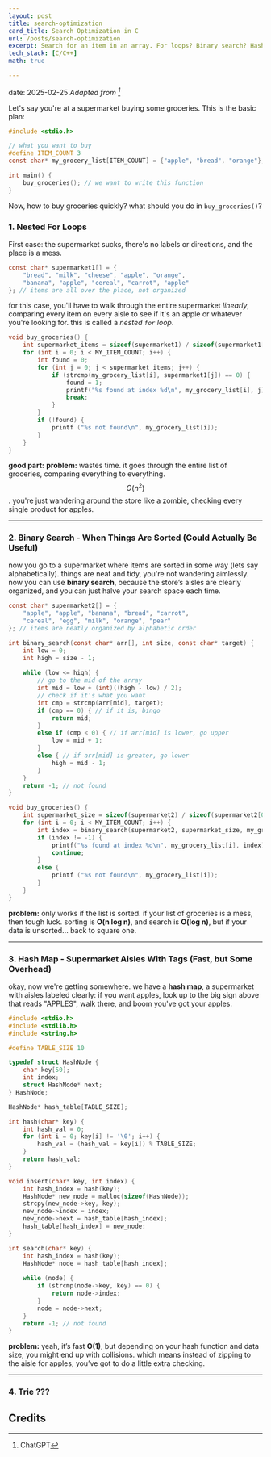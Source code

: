 ```yaml
---
layout: post
title: search-optimization
card_title: Search Optimization in C
url: /posts/search-optimization
excerpt: Search for an item in an array. For loops? Binary search? Hash maps? Quick guide here.
tech_stack: [C/C++]
math: true

---
```

date: 2025-02-25
*Adapted from [^1]*

Let's say you're at a supermarket buying some groceries. This is the basic plan:

```c
#include <stdio.h>

// what you want to buy
#define ITEM_COUNT 3
const char* my_grocery_list[ITEM_COUNT] = {"apple", "bread", "orange"};

int main() {
    buy_groceries(); // we want to write this function
}
```

Now, how to buy groceries quickly? what should you do in `buy_groceries()`?

### 1. Nested For Loops

First case: the supermarket sucks, there's no labels or directions, and the place is a mess.

```c
const char* supermarket1[] = {
    "bread", "milk", "cheese", "apple", "orange",
    "banana", "apple", "cereal", "carrot", "apple"
}; // items are all over the place, not organized
```
for this case, you'll have to walk through the entire supermarket *linearly*, comparing every item on every aisle to see if it's an apple or whatever you're looking for.
this is called a *nested `for` loop*.

```c
void buy_groceries() {
    int supermarket_items = sizeof(supermarket1) / sizeof(supermarket1[0]);
    for (int i = 0; i < MY_ITEM_COUNT; i++) {
        int found = 0;
        for (int j = 0; j < supermarket_items; j++) {
            if (strcmp(my_grocery_list[i], supermarket1[j]) == 0) {
                found = 1;
                printf("%s found at index %d\n", my_grocery_list[i], j);
                break;
            }
        }
        if (!found) {
            printf ("%s not found\n", my_grocery_list[i]);
        }
    }
}
```
**good part:** 
**problem:** wastes time. it goes through the entire list of groceries, comparing everything to everything. $$O(n^2)$$. you're just wandering around the store like a zombie, checking every single product for apples.

---

### 2. Binary Search - When Things Are Sorted (Could Actually Be Useful)

now you go to a supermarket where items are sorted in some way (lets say alphabetically). things are neat and tidy, you're not wandering aimlessly. now you can use **binary search**, because the store’s aisles are clearly organized, and you can just halve your search space each time.

```c
const char* supermarket2[] = {
    "apple", "apple", "banana", "bread", "carrot",
    "cereal", "egg", "milk", "orange", "pear"
}; // items are neatly organized by alphabetic order

int binary_search(const char* arr[], int size, const char* target) {
    int low = 0;
    int high = size - 1;
    
    while (low <= high) {
        // go to the mid of the array
        int mid = low + (int)((high - low) / 2);
        // check if it's what you want
        int cmp = strcmp(arr[mid], target);
        if (cmp == 0) { // if it is, bingo
            return mid;
        }
        else if (cmp < 0) { // if arr[mid] is lower, go upper
            low = mid + 1;
        }
        else { // if arr[mid] is greater, go lower
            high = mid - 1;
        }
    }
    return -1; // not found
}

void buy_groceries() {
    int supermarket_size = sizeof(supermarket2) / sizeof(supermarket2[0]);
    for (int i = 0; i < MY_ITEM_COUNT; i++) {
        int index = binary_search(supermarket2, supermarket_size, my_grocery_list[i]);
        if (index != -1) {
            printf("%s found at index %d\n", my_grocery_list[i], index);
            continue;
        }
        else {
            printf ("%s not found\n", my_grocery_list[i]);
        }
    }
}
```

**problem:** only works if the list is sorted. if your list of groceries is a mess, then tough luck. sorting is **O(n log n)**, and search is **O(log n)**, but if your data is unsorted... back to square one.

---

### 3. Hash Map - Supermarket Aisles With Tags (Fast, but Some Overhead)

okay, now we're getting somewhere. we have a **hash map**,  a supermarket with aisles labeled clearly: if you want apples, look up to the big sign above that reads "APPLES", walk there, and boom you've got your apples.

```c
#include <stdio.h>
#include <stdlib.h>
#include <string.h>

#define TABLE_SIZE 10

typedef struct HashNode {
    char key[50];
    int index;
    struct HashNode* next;
} HashNode;

HashNode* hash_table[TABLE_SIZE];

int hash(char* key) {
    int hash_val = 0;
    for (int i = 0; key[i] != '\0'; i++) {
        hash_val = (hash_val + key[i]) % TABLE_SIZE;
    }
    return hash_val;
}

void insert(char* key, int index) {
    int hash_index = hash(key);
    HashNode* new_node = malloc(sizeof(HashNode));
    strcpy(new_node->key, key);
    new_node->index = index;
    new_node->next = hash_table[hash_index];
    hash_table[hash_index] = new_node;
}

int search(char* key) {
    int hash_index = hash(key);
    HashNode* node = hash_table[hash_index];
    
    while (node) {
        if (strcmp(node->key, key) == 0) {
            return node->index;
        }
        node = node->next;
    }
    return -1; // not found
}

```

**problem:** yeah, it’s fast **O(1)**, but depending on your hash function and data size, you might end up with collisions. which means instead of zipping to the aisle for apples, you’ve got to do a little extra checking.

---

### 4. Trie ???

## Credits

[^1]: ChatGPT
<!--Written by Jorge Porras (2025)-->